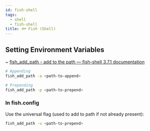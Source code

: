 ```yaml
---
id: fish-shell
tags:
  - shell
  - fish-shell
title: 🐟 Fish (Shell)
---
```


## Setting Environment Variables

~ [fish\_add\_path - add to the path — fish-shell 3.7.1 documentation](https://fishshell.com/docs/current/cmds/fish_add_path.html)

```sh
# Appending
fish_add_path -a <path-to-append>

# Prepending
fish_add_path -p <path-to-prepend>
```

### In fish.config

Use the universal flag (used to add to path if not already present):

```sh
fish_add_path -u <path-to-prepend>
```